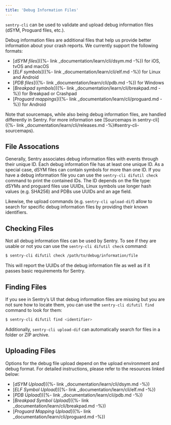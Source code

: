 ```yaml
---
title: 'Debug Information Files'
---
```


`sentry-cli` can be used to validate and upload debug information files (dSYM, Proguard files, etc.).

Debug information files are additional files that help us provide better information about your crash reports. We currently support the following formats:

-   [_dSYM files_]({%- link _documentation/learn/cli/dsym.md -%}) for iOS, tvOS and macOS
-   [_ELF symbols_]({%- link _documentation/learn/cli/elf.md -%}) for Linux and Android
-   [_PDB files_]({%- link _documentation/learn/cli/pdb.md -%}) for Windows
-   [_Breakpad symbols_]({%- link _documentation/learn/cli/breakpad.md -%}) for Breakpad or Crashpad
-   [_Proguard mappings_]({%- link _documentation/learn/cli/proguard.md -%}) for Android

Note that sourcemaps, while also being debug information files, are handled differently in Sentry. For more information see [Sourcemaps in sentry-cli]({%- link _documentation/learn/cli/releases.md -%}#sentry-cli-sourcemaps).

## File Assocations

Generally, Sentry associates debug information files with events through their unique ID. Each debug information file has at least one unique ID. As a special case, dSYM files can contain symbols for more than one ID. If you have a debug information file you can use the `sentry-cli difutil check` command to print the contained IDs. The ID depends on the file type: dSYMs and proguard files use UUIDs, Linux symbols use longer hash values (e.g. SHA256) and PDBs use UUIDs and an age field.

Likewise, the upload commands (e.g. `sentry-cli upload-dif`) allow to search for specific debug information files by providing their known identifiers.

## Checking Files

Not all debug information files can be used by Sentry. To see if they are usable or not you can use the `sentry-cli difutil check` command:

```bash
$ sentry-cli difutil check /path/to/debug/information/file
```

This will report the UUIDs of the debug information file as well as if it passes basic requirements for Sentry.

## Finding Files

If you see in Sentry’s UI that debug information files are missing but you are not sure how to locate them, you can use the `sentry-cli difutil find` command to look for them:

```bash
$ sentry-cli difutil find <identifier>
```

Additionally, `sentry-cli upload-dif` can automatically search for files in a folder or ZIP archive.

## Uploading Files

Options for the debug file upload depend on the upload environment and debug format. For detailed instructions, please refer to the resources linked below:

-   [_dSYM Upload_]({%- link _documentation/learn/cli/dsym.md -%})
-   [_ELF Symbol Upload_]({%- link _documentation/learn/cli/elf.md -%})
-   [_PDB Upload_]({%- link _documentation/learn/cli/pdb.md -%})
-   [_Breakpad Symbol Upload_]({%- link _documentation/learn/cli/breakpad.md -%})
-   [_Proguard Mapping Upload_]({%- link _documentation/learn/cli/proguard.md -%})
